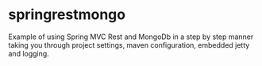 springrestmongo
===============

Example of using Spring MVC Rest and MongoDb in a step by step manner taking you through project settings, maven configuration, embedded jetty and logging. 